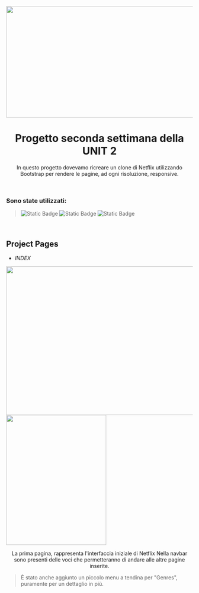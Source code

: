 <div align="center">
<img src="https://github.com/Elekekic/EPICODE-REPO/assets/157897660/4d22c7e5-5ea2-4f33-894d-f7a1a61d5a62" width="600" height="300" />
</div>

<h1 align="center" > Progetto seconda settimana della UNIT 2   </h1>
<p align="center" > In questo progetto dovevamo ricreare un clone di Netflix utilizzando Bootstrap per rendere le pagine, ad ogni risoluzione, responsive. 
 </p>

 <br> 
 
<h3> Sono state utilizzati: </h3>

> ![Static Badge](https://img.shields.io/badge/HTML-%23E34F26?style=for-the-badge&logo=html5&labelColor=black)    ![Static Badge](https://img.shields.io/badge/CSS-%231572B6?style=for-the-badge&logo=CSS3&labelColor=black)    ![Static Badge](https://img.shields.io/badge/Bootstrap-%237952B3?style=for-the-badge&logo=Bootstrap&labelColor=black) 

<br>

## Project Pages

- _INDEX_
<p float="left">
  <img src="https://github.com/Elekekic/EPICODE-REPO/assets/157897660/272dff89-f258-42b9-865d-713513143292" width="700" height="400" />
  <img src="https://github.com/Elekekic/EPICODE-REPO/assets/157897660/f655690e-9016-458d-9593-b7f09ecae7b8" width="270" height="350" /> 
</p>


<p align="center"> La prima pagina, rappresenta l'interfaccia iniziale di Netflix Nella navbar sono presenti delle voci che permetteranno di andare alle altre pagine inserite.  </p>

 > È stato anche aggiunto un piccolo menu a tendina per "Genres", puramente per un dettaglio in più.



